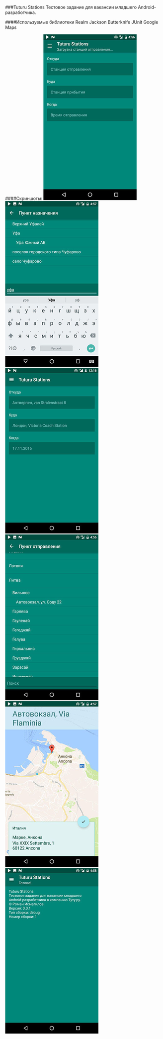 ###Tuturu Stations
Тестовое задание для вакансии младшего Android-разработчика.

####Используемые библиотеки
Realm
Jackson
Butterknife
JUnit
Google Maps


####Скриншоты:
![6](https://github.com/Pomis/TuturuStations/blob/master/screenshots/6.jpg?raw=true)
![5](https://github.com/Pomis/TuturuStations/blob/master/screenshots/5.jpg?raw=true)
![4](https://github.com/Pomis/TuturuStations/blob/master/screenshots/4.jpg?raw=true)
![3](https://github.com/Pomis/TuturuStations/blob/master/screenshots/3.jpg?raw=true)
![2](https://github.com/Pomis/TuturuStations/blob/master/screenshots/2.jpg?raw=true)
![1](https://github.com/Pomis/TuturuStations/blob/master/screenshots/1.jpg?raw=true)
